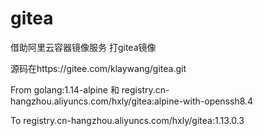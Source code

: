 # gitea
借助阿里云容器镜像服务 打gitea镜像

源码在https://gitee.com/klaywang/gitea.git

From golang:1.14-alpine 和 registry.cn-hangzhou.aliyuncs.com/hxly/gitea:alpine-with-openssh8.4

To   registry.cn-hangzhou.aliyuncs.com/hxly/gitea:1.13.0.3
